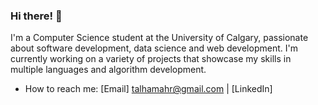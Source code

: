 ### Hi there! 👋

I'm a Computer Science student at the University of Calgary, passionate about software development, data science and web development. I'm currently working on a variety of projects that showcase my skills in multiple languages and algorithm development.

- How to reach me: [Email] talhamahr@gmail.com | [LinkedIn] 

